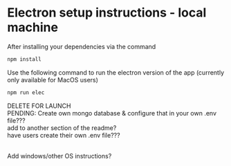 # Electron setup instructions - local machine


<p> After installing your dependencies via the command
   
   ```sh
   npm install
   ```
   
</p>

<p> Use the following command to run the electron version of the app (currently only available for MacOS users)
   
   ```sh
   npm run elec
   ```
</p>


<p> DELETE FOR LAUNCH
   <br/>PENDING: Create own mongo database & configure that in your own .env file???
   <br/>add to another section of the readme?
<br/>have users create their own .env file???
   
<br/> Add windows/other OS instructions?

</p>
